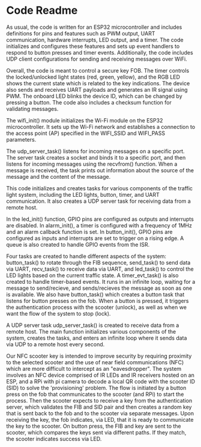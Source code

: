 # Code Readme

As usual, the code is written for an ESP32 microcontroller and includes definitions for pins and features such as PWM output, UART communication, hardware interrupts, LED output, and a timer. The code initializes and configures these features and sets up event handlers to respond to button presses and timer events. Additionally, the code includes UDP client configurations for sending and receiving messages over WiFi.

Overall, the code is meant to control a secure key FOB. The timer controls the locked/unlocked light states (red, green, yellow), and the RGB LED shows the current state which is related to the key indications. The device also sends and receives UART payloads and generates an IR signal using PWM. The onboard LED blinks the device ID, which can be changed by pressing a button. The code also includes a checksum function for validating messages.

The wifi_init() module initializes the Wi-Fi module on the ESP32 microcontroller. It sets up the Wi-Fi network and establishes a connection to the access point (AP) specified in the WIFI_SSID and WIFI_PASS parameters.

The udp_server_task()  listens for incoming messages on a specific port. The server task creates a socket and binds it to a specific port, and then listens for incoming messages using the recvfrom() function. When a message is received, the task prints out information about the source of the message and the content of the message.

This code initializes and creates tasks for various components of the traffic light system, including the LED lights, button, timer, and UART communication. It also creates a UDP server task for receiving data from a remote host.

In the led_init() function, GPIO pins are configured as outputs and interrupts are disabled. In alarm_init(), a timer is configured with a frequency of 1MHz and an alarm callback function is set. In button_init(), GPIO pins are configured as inputs and interrupts are set to trigger on a rising edge. A queue is also created to handle GPIO events from the ISR.

Four tasks are created to handle different aspects of the system: button_task() to rotate through the FIB sequence, send_task() to send data via UART, recv_task() to receive data via UART, and led_task() to control the LED lights based on the current traffic state. A timer_evt_task() is also created to handle timer-based events. It runs in an infinite loop, waiting for a message to send/recieve, and sends/recieves the message as soon as one is available. We also have button_task() which creates a button task that listens for button presses on the fob. When a button is pressed, it triggers the authentication process with the scooter (unlock), as well as when we want the flow of the system to stop (lock).

A UDP server task udp_server_task() is created to receive data from a remote host. The main function initializes various components of the system, creates the tasks, and enters an infinite loop where it sends data via UDP to a remote host every second.

Our NFC scooter key is intended to improve security by requiring proximity to the selected scooter and the use of near field communications (NFC) which are more difficult to intercept as an "eavesdropper". The system involves an NFC device comprised of IR LEDs and IR receivers hosted on an ESP, and a RPi with pi camera to decode a local QR code with the scooter ID (SID) to solve the 'provisioning' problem. The flow is initiated by a button press on the fob that communicates to the scooter (and RPi) to start the process. Then the scooter expects to receive a key from the authentication server, which validates the FIB and SID pair and then creates a random key that is sent back to the fob and to the scooter via separate messages. Upon receiving the key, the fob indicates, via LED, that it is ready to communicate the key to the scooter. On button press, the FIB and key are sent to the scooter, which compares the keys sent via different paths. If they match, the scooter indicates success via LED.
